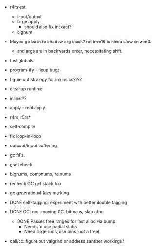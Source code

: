 
* r4rstest
  * input/output
  * large apply
    * should also fix inexact?
  * bignum

* Maybe go back to shadow arg stack? ret imm16 is kinda slow on zen3.
  * and args are in backwards order, necessitating shift.
* fast globals
* program-ify - fixup bugs

* figure out strategy for intrinsics????
* cleanup runtime
* inliner?? 
* apply - real apply

* r4rs, r5rs*
* self-compile
* fix loop-in-loop
* outpout/input buffering
* gc fd's.
* gset check
* bignums, compnums, ratnums

* recheck GC get stack top
* gc generational-lazy marking

* DONE self-tagging: experiment with better double tagging

* DONE GC: non-moving GC. bitmaps, slab alloc.  
  * DONE Passes free ranges for fast alloc via bump.
	* Needs to use partial slabs.
	* Need large runs, use bins (not a tree)

* call/cc: figure out valgrind or address santizer workings?
